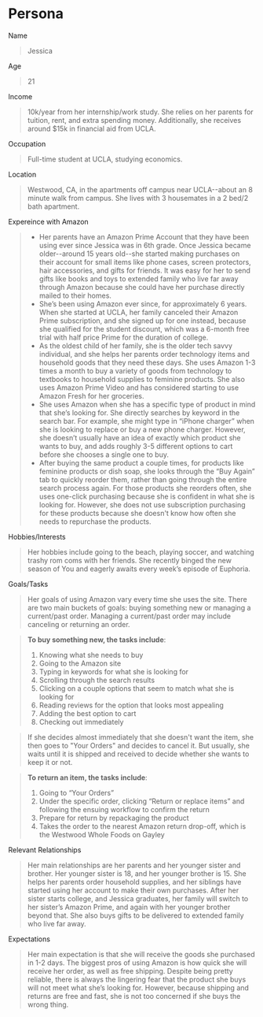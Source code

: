 # Persona
Name
> Jessica <br/>

Age
> 21  

Income
> 10k/year from her internship/work study. She relies on her parents for tuition, rent, and extra spending money. Additionally, she receives around $15k in financial aid from UCLA.  

Occupation
> Full-time student at UCLA, studying economics.

Location
> Westwood, CA, in the apartments off campus near UCLA--about an 8 minute walk from campus. She lives with 3 housemates in a 2 bed/2 bath apartment.  

Expereince with Amazon
> - Her parents have an Amazon Prime Account that they have been using ever since Jessica was in 6th grade. Once Jessica became older--around 15 years old--she started making purchases on their account for small items like phone cases, screen protectors, hair accessories, and gifts for friends. It was easy for her to send gifts like books and toys to extended family who live far away through Amazon because she could have her purchase directly mailed to their homes.
> - She’s been using Amazon ever since, for approximately 6 years. When she started at UCLA, her family canceled their Amazon Prime subscription, and she signed up for one instead, because she qualified for the student discount, which was a 6-month free trial with half price Prime for the duration of college. 
> - As the oldest child of her family, she is the older tech savvy individual, and she helps her parents order technology items and household goods that they need these days. She uses Amazon 1-3 times a month to buy a variety of goods from technology to textbooks to household supplies to feminine products. She also uses Amazon Prime Video and has considered starting to use Amazon Fresh for her groceries. 
> - She uses Amazon when she has a specific type of product in mind that she’s looking for. She directly searches by keyword in the search bar. For example, she might type in “iPhone charger” when she is looking to replace or buy a new phone charger. However, she doesn’t usually have an idea of exactly which product she wants to buy, and adds roughly 3-5 different options to cart before she chooses a single one to buy. 
> - After buying the same product a couple times, for products like feminine products or dish soap, she looks through the “Buy Again” tab to quickly reorder them, rather than going through the entire search process again. For those products she reorders often, she uses one-click purchasing because she is confident in what she is looking for. However, she does not use subscription purchasing for these products because she doesn't know how often she needs to repurchase the products. 

Hobbies/Interests
> Her hobbies include going to the beach, playing soccer, and watching trashy rom coms with her friends. She recently binged the new season of You and eagerly awaits every week’s episode of Euphoria.  

Goals/Tasks
> Her goals of using Amazon vary every time she uses the site. There are two main buckets of goals: buying something new or managing a current/past order. Managing a current/past order may include canceling or returning an order.  

> **To buy something new, the tasks include**:
> 1. Knowing what she needs to buy
> 2. Going to the Amazon site
> 3. Typing in keywords for what she is looking for
> 4. Scrolling through the search results
> 5. Clicking on a couple options that seem to match what she is looking for
> 6. Reading reviews for the option that looks most appealing
> 7. Adding the best option to cart
> 8. Checking out immediately 

> If she decides almost immediately that she doesn't want the item, she then goes to "Your Orders" and decides to cancel it. But usually, she waits until it is shipped and received to decide whether she wants to keep it or not. 

> **To return an item, the tasks include**: 
> 1. Going to “Your Orders”
> 2. Under the specific order, clicking “Return or replace items” and following the ensuing workflow to confirm the return
> 3. Prepare for return by repackaging the product
> 4. Takes the order to the nearest Amazon return drop-off, which is the Westwood Whole Foods on Gayley

Relevant Relationships
> Her main relationships are her parents and her younger sister and brother. Her younger sister is 18, and her younger brother is 15. She helps her parents order household supplies, and her siblings have started using her account to make their own purchases. After her sister starts college, and Jessica graduates, her family will switch to her sister’s Amazon Prime, and again with her younger brother beyond that. She also buys gifts to be delivered to extended family who live far away.

Expectations
> Her main expectation is that she will receive the goods she purchased in 1-2 days. The biggest pros of using Amazon is how quick she will receive her order, as well as free shipping. Despite being pretty reliable, there is always the lingering fear that the product she buys will not meet what she’s looking for. However, because shipping and returns are free and fast, she is not too concerned if she buys the wrong thing. 

